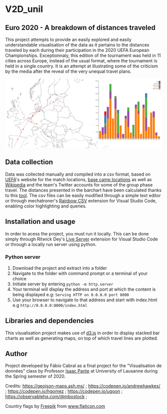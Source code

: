 # V2D_unil

## Euro 2020 - A breakdown of distances traveled

This project attempts to provide an easily explored and easily understandable visualisation of the data as it pertains to the distances traveled by each during their participation in the 2020 UEFA European Championships. Exceptionnaly, this edition of the tournament was held in 11 cities across Europe, instead of the usual format, where the tournament is held in a single country. It is an attempt at illustrating some of the criticism by the media after the reveal of the very unequal travel plans. 

![A preview of the project](media/preview.png)

## Data collection

Data was collected manually and compiled into a csv format, based on [UEFA](https://www.uefa.com/uefaeuro-2020/fixtures-results/#/md/33673)'s website for the match locations, [base camp locations](https://www.uefa.com/uefaeuro-2020/news/0259-0e8ea1e12265-1c20a6816e6c-1000--euro-2020-team-bases/) as well as [Wikipedia](https://en.wikipedia.org/wiki/UEFA_Euro_2020) and the team's Twitter accounts for some of the group phase travel. The distances presented in the barchart have been calculated thanks to this [tool](https://www.distance.to/). The csv files can be easily modified through a simple text editor or through mechatroner's [Rainbow CSV](https://marketplace.visualstudio.com/items?itemName=mechatroner.rainbow-csv) extension for Visual Studio Code, enabling color highlighting and queries.


## Installation and usage

In order to acess the project, you must run it locally. This can be done simply through Ritwick Dey's [Live Server](https://marketplace.visualstudio.com/items?itemName=ritwickdey.LiveServer) extension for Visual Studio Code or through a locally run server using python.

### Python server

1. Download the project and extract into a folder
2. Navigate to the folder with command prompt or a terminal of your choice
3. Initiate server by entering `python -m http.server`
4. Your terminal will display the address and port at which the content is being displayed e.g: `Serving HTTP on 0.0.0.0 port 8000`
5. Use your browser to navigate to that address and start with index.html e.g `http://0.0.0.0:8000/index.html`

## Libraries and dependencies 
This visualisation project makes use of [d3.js](https://d3js.org/) in order to display stacked bar charts as well as generating maps, on top of which travel lines are plotted. 


## Author

Project developed by Fábio Cabral as a final project for the "Visualisation de données" class by Professor [Isaac Pante](https://github.com/ipante) at University of Lausanne during the Spring semester of 2020.


Credits: https://geojson-maps.ash.ms/ ; https://codepen.io/andrewhawkes/ ; https://codepen.io/hgomez ; https://codepen.io/ugoon ; https://observablehq.com/@mbostock ;
<div>Country flags by <a href="https://www.freepik.com" title="Freepik">Freepik</a> from <a href="https://www.flaticon.com/fr/" title="Flaticon">www.flaticon.com</a></div>
